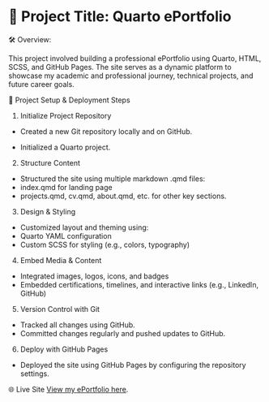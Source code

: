 #  📘 Project Title: Quarto ePortfolio
🛠️ Overview:

This project involved building a professional ePortfolio using Quarto, HTML, SCSS, and GitHub Pages. The site serves as a dynamic platform to showcase my academic and professional journey, technical projects, and future career goals.

🚀 Project Setup & Deployment Steps
1. Initialize Project Repository
*  Created a new Git repository locally and on GitHub.

*  Initialized a Quarto project.

2. Structure Content
*  Structured the site using multiple markdown .qmd files:
  *  index.qmd for landing page
  *  projects.qmd, cv.qmd, about.qmd, etc. for other key sections.

3. Design & Styling
*  Customized layout and theming using:
  *  Quarto YAML configuration
  *  Custom SCSS for styling (e.g., colors, typography)

4. Embed Media & Content
*  Integrated images, logos, icons, and badges
*  Embedded certifications, timelines, and interactive links (e.g., LinkedIn, GitHub)

5. Version Control with Git
*  Tracked all changes using GitHub.
*  Committed changes regularly and pushed updates to GitHub.

6. Deploy with GitHub Pages
*  Deployed the site using GitHub Pages by configuring the repository settings.

🌐 Live Site
[View my ePortfolio here](https://boonchinlook.github.io/).
